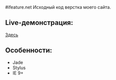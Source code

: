 #ifeature.net
Исходный код верстка моего сайта.    

## Live-демонстрация:    
[Здесь](http://ifeature.github.io/cv)  

## Особенности:  
* Jade
* Stylus
* IE 9+
